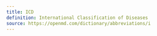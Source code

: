 ```yaml
---
title: ICD
definition: International Classification of Diseases 
source: https://openmd.com/dictionary/abbreviations/i
---
```

